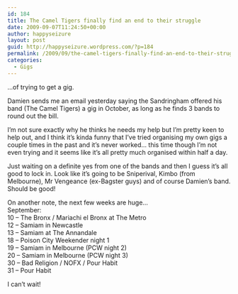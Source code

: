 ```yaml
---
id: 184
title: The Camel Tigers finally find an end to their struggle
date: 2009-09-07T11:24:50+00:00
author: happyseizure
layout: post
guid: http://happyseizure.wordpress.com/?p=184
permalink: /2009/09/the-camel-tigers-finally-find-an-end-to-their-struggle/
categories:
  - Gigs
---
```

&#8230;of trying to get a gig.

Damien sends me an email yesterday saying the Sandringham offered his band (The Camel Tigers) a gig in October, as long as he finds 3 bands to round out the bill.

I&#8217;m not sure exactly why he thinks he needs my help but I&#8217;m pretty keen to help out, and I think it&#8217;s kinda funny that I&#8217;ve tried organising my own gigs a couple times in the past and it&#8217;s never worked&#8230; this time though I&#8217;m not even trying and it seems like it&#8217;s all pretty much organised within half a day.

Just waiting on a definite yes from one of the bands and then I guess it&#8217;s all good to lock in. Look like it&#8217;s going to be Sniperival, Kimbo (from Melbourne), Mr Vengeance (ex-Bagster guys) and of course Damien&#8217;s band. Should be good!

On another note, the next few weeks are huge&#8230;  
September:  
10 &#8211; The Bronx / Mariachi el Bronx at The Metro  
12 &#8211; Samiam in Newcastle  
13 &#8211; Samiam at The Annandale  
18 &#8211; Poison City Weekender night 1  
19 &#8211; Samiam in Melbourne (PCW night 2)  
20 &#8211; Samiam in Melbourne (PCW night 3)  
30 &#8211; Bad Religion / NOFX / Pour Habit  
31 &#8211; Pour Habit

I can&#8217;t wait!